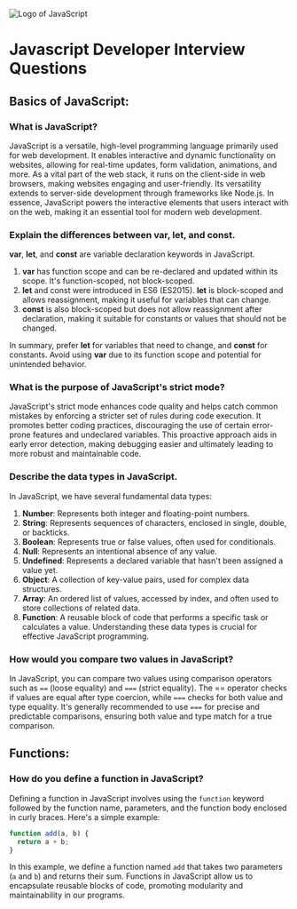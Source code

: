 ![Logo of JavaScript](https://upload.wikimedia.org/wikipedia/commons/thumb/9/99/Unofficial_JavaScript_logo_2.svg/160px-Unofficial_JavaScript_logo_2.svg.png)

# Javascript Developer Interview Questions

## Basics of JavaScript:

### What is JavaScript?
JavaScript is a versatile, high-level programming language primarily used for web development. It enables interactive and dynamic functionality on websites, allowing for real-time updates, form validation, animations, and more. As a vital part of the web stack, it runs on the client-side in web browsers, making websites engaging and user-friendly. Its versatility extends to server-side development through frameworks like Node.js. In essence, JavaScript powers the interactive elements that users interact with on the web, making it an essential tool for modern web development.

### Explain the differences between var, let, and const.
**var**, **let**, and **const** are variable declaration keywords in JavaScript.
1. **var** has function scope and can be re-declared and updated within its scope. It's function-scoped, not block-scoped.
2. **let** and const were introduced in ES6 (ES2015). **let** is block-scoped and allows reassignment, making it useful for variables that can change.
3. **const** is also block-scoped but does not allow reassignment after declaration, making it suitable for constants or values that should not be changed.

In summary, prefer **let** for variables that need to change, and **const** for constants. Avoid using **var** due to its function scope and potential for unintended behavior.

### What is the purpose of JavaScript's strict mode?
JavaScript's strict mode enhances code quality and helps catch common mistakes by enforcing a stricter set of rules during code execution. It promotes better coding practices, discouraging the use of certain error-prone features and undeclared variables. This proactive approach aids in early error detection, making debugging easier and ultimately leading to more robust and maintainable code.

### Describe the data types in JavaScript.
In JavaScript, we have several fundamental data types:
1. **Number**: Represents both integer and floating-point numbers.
2. **String**: Represents sequences of characters, enclosed in single, double, or backticks.
3. **Boolean**: Represents true or false values, often used for conditionals.
4. **Null**: Represents an intentional absence of any value.
5. **Undefined**: Represents a declared variable that hasn't been assigned a value yet.
6. **Object**: A collection of key-value pairs, used for complex data structures.
7. **Array**: An ordered list of values, accessed by index, and often used to store collections of related data.
8. **Function**: A reusable block of code that performs a specific task or calculates a value.
Understanding these data types is crucial for effective JavaScript programming.

### How would you compare two values in JavaScript?
In JavaScript, you can compare two values using comparison operators such as `==` (loose equality) and `===` (strict equality). The == operator checks if values are equal after type coercion, while `===` checks for both value and type equality. It's generally recommended to use `===` for precise and predictable comparisons, ensuring both value and type match for a true comparison.

## Functions:
### How do you define a function in JavaScript?
Defining a function in JavaScript involves using the `function` keyword followed by the function name, parameters, and the function body enclosed in curly braces. Here's a simple example:
``` javascript
function add(a, b) {
  return a + b;
}
```
In this example, we define a function named `add` that takes two parameters (`a` and `b`) and returns their sum. Functions in JavaScript allow us to encapsulate reusable blocks of code, promoting modularity and maintainability in our programs.
